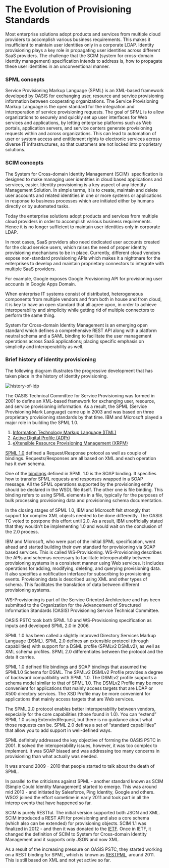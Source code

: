 # The Evolution of Provisioning Standards

Most enterprise solutions adopt products and services from multiple
cloud providers to accomplish various business requirements. This makes
it insufficient to maintain user identities only in a corporate LDAP.
Identity provisioning plays a key role in propagating user identities
across different SaaS providers. The challenge that the SCIM (system for
cross-domain identity management) specification intends to address is,
how to propagate these user identities in an unconventional manner.

### SPML concepts

Service Provisioning Markup Language (SPML) is an XML-based framework
developed by OASIS for exchanging user, resource and service
provisioning information between cooperating organizations. The Service
Provisioning Markup Language is the open standard for the integration
and interoperation of service provisioning requests. The goal of SPML is
to allow organizations to securely and quickly set up user interfaces
for Web services and applications, by letting enterprise platforms such
as Web portals, application servers, and service centers generate
provisioning requests within and across organizations. This can lead to
automation of user or system access and entitlement rights to electronic
services across diverse IT infrastructures, so that customers are not
locked into proprietary solutions.

### SCIM concepts

The System for Cross-domain Identity Management (SCIM)  specification is
designed to make managing user identities in cloud based applications
and services, easier. Identity provisioning is a key aspect of any
Identity Management Solution. In simple terms, it is to create, maintain
and delete user accounts and related identities in one or more systems
or applications in response to business processes which are initiated
either by humans directly or by automated tasks.

Today the enterprise solutions adopt products and services from multiple
cloud providers in order to accomplish various business requirements.
Hence it is no longer sufficient to maintain user identities only in
corporate LDAP.

In most cases, SaaS providers also need dedicated user accounts created
for the cloud service users, which raises the need of proper identity
provisioning mechanisms to be in place. Currently, different cloud
vendors expose non-standard provisioning APIs which makes it a nightmare
for the enterprises to develop and maintain proprietary connectors to
integrate with multiple SaaS providers.

For example, Google exposes Google Provisioning API for provisioning
user accounts in Google Apps Domain.

When enterprise IT systems consist of distributed, heterogeneous
components from multiple vendors and from both in house and from cloud,
it is key to have an open standard that all agree upon, in order to
achieve interoperability and simplicity while getting rid of multiple
connectors to perform the same thing.

System for Cross-domain Identity Management is an emerging open standard
which defines a comprehensive REST API along with a platform neutral
schema and a SAML binding to facilitate the user management operations
across SaaS applications; placing specific emphasis on simplicity and
interoperability as well.

### Brief history of identity provisioning

The following diagram illustrates the progressive development that has
taken place in the history of identity provisioning.

![history-of-idp](../../assets/img/using-wso2-identity-server/history-of-idp.png) 

The OASIS Technical Committee for Service Provisioning was formed in
2001 to define an XML-based framework for exchanging user, resource, and
service provisioning information. As a result, the SPML (Service
Provisioning Mark Language) came up in 2003 and was based on three
proprietary provisioning standards by that time. IBM and Microsoft
played a major role in building the SPML 1.0.

1.  [Information Technology Markup Language
    (ITML)](http://xml.coverpages.org/itml.html)
2.  [Active Digital Profile (ADPr)](http://xml.coverpages.org/adpr.html)
3.  [eXtensible Resource Provisioning Management
    (XRPM)](http://xml.coverpages.org/xrpm.html)

[SPML
1.0](https://www.oasis-open.org/committees/download.php/3032/cs-pstc-spml-core-1.0.pdf)
defined a Request/Response protocol as well as couple of bindings.
Requests/Responses are all based on XML and each operation has it own
schema.

One of the [bindings](http://xml.coverpages.org/SPML-Bindings10-OS.pdf)
defined in SPML 1.0 is the SOAP binding. It specifies how to transfer
SPML requests and responses wrapped in a SOAP message. All the SPML
operations supported by the provisioning entity should be declared in
the WSDL file itself. The other one is file binding. This binding refers
to using SPML elements in a file, typically for the purposes of bulk
processing provisioning data and provisioning schema documentation.

In the closing stages of SPML 1.0, IBM and Microsoft felt strongly that
support for complex XML objects needed to be done differently. The OASIS
TC voted to postpone this effort until 2.0. As a result, IBM
unofficially stated that they wouldn't be implementing 1.0 and would
wait on the conclusion of the 2.0 process.

IBM and Microsoft, who were part of the initial SPML specification, went
ahead and started building their own standard for provisioning via SOAP
based services. This is called WS-Provisioning. WS-Provisioning
describes the APIs and schemas necessary to facilitate interoperability
between provisioning systems in a consistent manner using Web services.
It includes operations for adding, modifying, deleting, and querying
provisioning data. It also specifies a notification interface for
subscribing to provisioning events. Provisioning data is described using
XML and other types of schema. This facilitates the translation of data
between different provisioning systems.

WS-Provisioning is part of the Service Oriented Architecture and has
been submitted to the Organization for the Advancement of Structured
Information Standards (OASIS) Provisioning Service Technical Committee.

OASIS PSTC took both SPML 1.0 and WS-Provisioning specification as
inputs and developed SPML 2.0 in 2006.

SPML 1.0 has been called a slightly improved Directory Services Markup
Language (DSML). SPML 2.0 defines an extensible protocol (through
capabilities) with support for a DSML profile (SPMLv2 DSMLv2), as well
as XML schema profiles. SPML 2.0 differentiates between the protocol and
the data it carries.

SPML 1.0 defined file bindings and SOAP bindings that assumed the
SPML1.0 Schema for DSML. The SPMLv2 DSMLv2 Profile provides a degree of
backward compatibility with SPML 1.0. The DSMLv2 profile supports a
schema model similar to that of SPML 1.0. The DSMLv2 Profile may be more
convenient for applications that mainly access targets that are LDAP or
X500 directory services. The XSD Profile may be more convenient for
applications that mainly access targets that are Web services.

The SPML 2.0 protocol enables better interoperability between vendors,
especially for the core capabilities (those found in 1.0). You can
“extend” SPML 1.0 using ExtendedRequest, but there is no guidance about
what those requests can be. SPML 2.0 defines a set of “standard
capabilities” that allow you to add support in well-defined ways.

SPML definitely addressed the key objective of forming the OASIS PSTC in
2001. It solved the interoperability issues, however, it was too complex
to implement. It was SOAP biased and was addressing too many concerns in
provisioning than what actually was needed.

It was around 2009 - 2010 that people started to talk about the death of
SPML.

In parallel to the criticisms against SPML - another standard known as
SCIM (Simple Could Identity Management) started to emerge. This was
around mid 2010 - and initiated by Salesforce, Ping Identity, Google and
others. WSO2 joined the effort sometime in early 2011 and took part in
all the interop events that have happened so far.

SCIM is purely RESTful. The initial version supported both JSON and XML.
SCIM introduced a REST API for provisioning and also a core schema
(which also can be extended) for provisioning objects. SCIM 1.1 was
finalized in 2012 - and then it was donated to the
[IETF](http://tools.ietf.org/wg/scim/). Once in IETF, it changed the
definition of SCIM to System for Cross-domain Identity Management and it
supports only JSON and now XML.

As a result of the increasing pressure on OASIS PSTC, they started
working on a REST binding for SPML, which is known as
[RESTPML](https://wiki.oasis-open.org/provision/restpml), around 2011.
This is still based on XML and not yet active so far.
